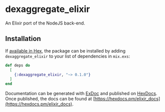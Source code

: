 # dexaggregate_elixir

An Elixir port of the NodeJS back-end.

## Installation

If [available in Hex](https://hex.pm/docs/publish), the package can be installed
by adding `dexaggregate_elixir` to your list of dependencies in `mix.exs`:

```elixir
def deps do
  [
    {:dexaggregate_elixir, "~> 0.1.0"}
  ]
end
```

Documentation can be generated with [ExDoc](https://github.com/elixir-lang/ex_doc)
and published on [HexDocs](https://hexdocs.pm). Once published, the docs can
be found at [https://hexdocs.pm/elixir_docs](https://hexdocs.pm/elixir_docs).

